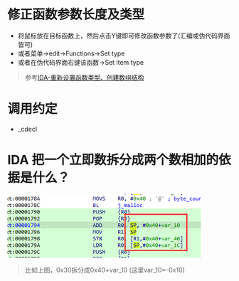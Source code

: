 # 修正函数参数长度及类型
- 将鼠标放在目标函数上，然后点击Y键即可修改函数参数了(汇编或伪代码界面皆可)
- 或者菜单->edit->Functions->Set type
- 或者在伪代码界面右键该函数->Set item type
> 参考[IDA-重新设置函数类型、创建数组结构](https://blog.csdn.net/hgy413/article/details/7669369)
# 调用约定
- _cdecl
# IDA 把一个立即数拆分成两个数相加的依据是什么？
![image](./images/sp++.png)
> 比如上图，0x30拆分成0x40+var_10 (这里var_10=-0x10)


